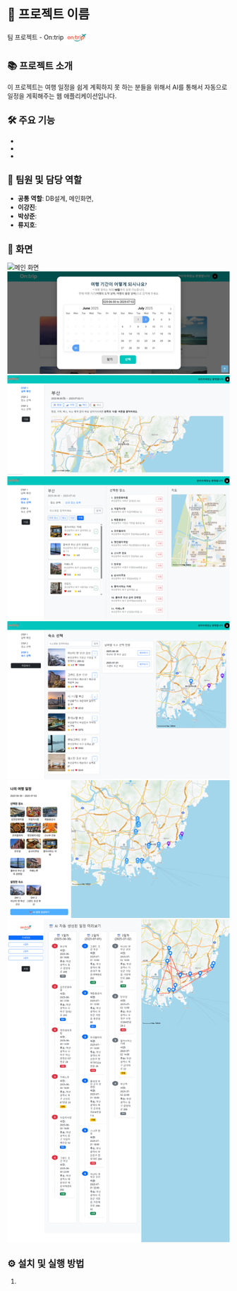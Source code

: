 # 📌 프로젝트 이름
<span>
팀 프로젝트 - On:trip
<img src="src/main/resources/static/Image/header/logo.png" width="50px" style="vertical-align:middle;"/>
</span>

## 📚 프로젝트 소개
이 프로젝트는 여행 일정을 쉽게 계획하지 못 하는 분들을 위해서 AI를 통해서 자동으로 일정을 게획해주는 웹 애플리케이션입니다.

## 🛠️ 주요 기능
- 
-
-

## 👥 팀원 및 담당 역할
- **공통 역할**: DB설계, 메인화면,
- **이강진**: 
- **박상준**: 
- **류지호**:


## 📸 화면
![메인 화면](src/main/resources/static/Image/capture/main.png)
![날짜 선택](src/main/resources/static/Image/capture/calendar.png)
![스텝 1](src/main/resources/static/Image/capture/step1.png)
![스텝 2](src/main/resources/static/Image/capture/step2.png)
![step3](src/main/resources/static/Image/capture/step3.png)
![stepPlan](src/main/resources/static/Image/capture/stepPlan.png)
![AiPlan](src/main/resources/static/Image/capture/AiPlan.png)

## ⚙️ 설치 및 실행 방법
1.
